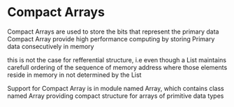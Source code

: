 # Compact Arrays

Compact Arrays are used to store the bits that represent the primary data
Compact Array provide high performance computing by storing Primary data consecutively in memory 

this is not the case for refferential structure, i.e even though a List maintains carefull ordering of the sequence of memory address where those elements reside in memory in not determined by the List

Support for Compact Array is in module named Array, which contains class named Array
providing compact structure for arrays of primitive data types


